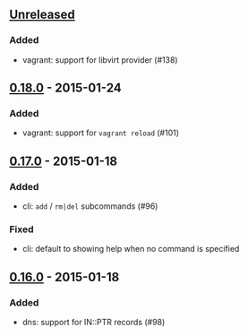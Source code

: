 ## [Unreleased][unreleased]

### Added
 - vagrant: support for libvirt provider (#138)

## [0.18.0] - 2015-01-24

### Added
 - vagrant: support for `vagrant reload` (#101)

## [0.17.0] - 2015-01-18

### Added
 - cli: `add` / `rm|del` subcommands (#96)

### Fixed
 - cli: default to showing help when no command is specified

## [0.16.0] - 2015-01-18

### Added
 - dns: support for IN::PTR records (#98)

[unreleased]: https://github.com/phinze/landrush/compare/v0.18.0...HEAD
[0.18.0]: https://github.com/phinze/landrush/compare/v0.17.0...v0.18.0
[0.17.0]: https://github.com/phinze/landrush/compare/v0.16.0...v0.17.0
[0.16.0]: https://github.com/phinze/landrush/compare/v0.15.4...v0.16.0
